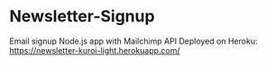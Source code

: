 # Newsletter-Signup
Email signup Node.js app with Mailchimp API
Deployed on Heroku: https://newsletter-kuroi-light.herokuapp.com/
